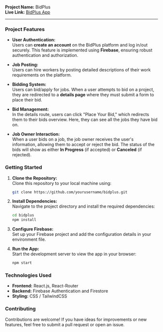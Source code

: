 **Project Name:** BidPlus  
**Live Link:** [BidPlus App](https://bidplus.netlify.app/)

---

### Project Features

- **User Authentication:**  
  Users can **create an account** on the BidPlus platform and log in/out securely. This feature is implemented using **Firebase**, ensuring robust authentication and authorization.

- **Job Posting:**  
  Users can hire workers by posting detailed descriptions of their work requirements on the platform.

- **Bidding System:**  
  Users can bid/apply for jobs. When a user attempts to bid on a project, they are redirected to a **details page** where they must submit a form to place their bid.

- **Bid Management:**  
  In the details route, users can click "Place Your Bid," which redirects them to their bids overview. Here, they can see all the jobs they have bid on.

- **Job Owner Interaction:**  
  When a user bids on a job, the job owner receives the user's information, allowing them to accept or reject the bid. The status of the bids will show as either **In Progress** (if accepted) or **Canceled** (if rejected).

### Getting Started

1. **Clone the Repository:**  
   Clone this repository to your local machine using:
   ```bash
   git clone https://github.com/yourusername/bidplus.git
   ```

2. **Install Dependencies:**  
   Navigate to the project directory and install the required dependencies:
   ```bash
   cd bidplus
   npm install
   ```

3. **Configure Firebase:**  
   Set up your Firebase project and add the configuration details in your environment file.

4. **Run the App:**  
   Start the development server to view the app in your browser:
   ```bash
   npm start
   ```

### Technologies Used

- **Frontend:** React.js, React-Router
- **Backend:** Firebase Authentication and Firestore
- **Styling:** CSS / TailwindCSS

### Contributing

Contributions are welcome! If you have ideas for improvements or new features, feel free to submit a pull request or open an issue.
